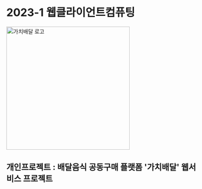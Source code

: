 # 2023-1 웹클라이언트컴퓨팅
<img width="322" alt="가치배달 로고" src="https://github.com/ijnim/Projects/assets/86222332/67efc900-5fd8-42be-90db-2f8459bcaca7">

## 개인프로젝트 : 배달음식 공동구매 플랫폼 '가치배달' 웹서비스 프로젝트
